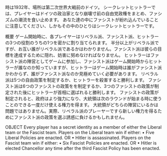 時は1932年、場所は第二次世界大戦前のドイツ。
シークレットヒットラーでは、プレイヤーはドイツの政治家となり崩壊寸前の自由党政権をまとめ、ファシズムの潮流を食い止めます。
あなた達の中にファシストが紛れ込んでいることに注意してください、しかもその中のひとりはシークレットヒットラーです。


概要
ゲーム開始時に、各プレイヤーはリベラル派、ファシスト派、ヒットラーの3つの役割のうちの1つを密かに割り当てられます。
半分以上がリベラル派ですが、お互い誰がリベラル派であるかはわかりません。ファシスト派は彼らの目標を達成するために隠れ、妨害に努めなければなりません。
ヒットラーはファシスト派の陣営としてゲームに参加し、ファシスト派はゲーム開始時からヒットラーが誰なのか知っていますが、ヒットラーはゲーム開始時は誰がファシスト派かわからず、誰がファシスト派なのか見極めていく必要があります。
リベラル派は5つの自由政策を制定するか、ヒットラーを殺害すると勝利します。
ファシスト派は6つのファシストの政策をを制定するか、3つのファシストの政策が制定された後にヒットラーが首相に選ばれると勝利します。
ファシストの政策が制定されると、政府はより強力になり、大統領は次のラウンドが始まる時に使うことのできる一度だけ使える権力を得ます。
大統領がどちらの陣営にいるかは問題ではありません。実際、リベラル派のプレーヤーですら新しい権力を得るためにファシスト派の政策を選ぶ誘惑に負けるかもしれません。


OBJECT
Every player has a secret identity as a member
of either the Liberal team or the Fascist team.
Players on the Liberal team win if either:
• Five Liberal Policies are enacted.
OR
• Hitler is assassinated.
Players on the Fascist team win if either:
• Six Fascist Policies are enacted.
OR
• Hitler is elected Chancellor any time after
the third Fascist Policy has been enacted.

